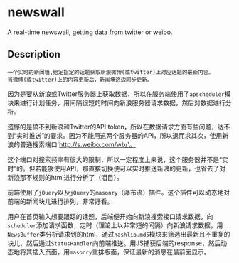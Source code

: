 # newswall
A real-time newswall, getting data from twitter or weibo.

## Description
```
一个实时的新闻墙,给定指定的话题获取新浪微博(或twitter)上对应话题的最新内容。
当微博(或twitter)上的内容更新后，新闻墙这边同步更新。
```

因为是要从新浪或Twitter服务器上获取数据，所以在服务端使用了`apscheduler`模块来进行计划任务，用间隔很短的时间向新浪服务器请求数据，然后对数据进行分析。

遗憾的是搞不到新浪和Twitter的API token，所以在数据请求方面有些问题，达不到“实时推送”的要求。因为不能用这两个服务器的API，所以退而求其次，使用新浪的普通搜索端口'http://s.weibo.com/wb/'。 

这个端口对搜索频率有很大的限制，所以一定程度上来说，这个服务器并不是“实时”的。但若能够使用API，那直接切换便可以实时推送新浪的更新，也省去了对新浪那不规则的html进行分析了（泪目）。

前端使用了`jQuery`以及`jQuery`的`masonry`（瀑布流）插件。这个插件可以动态地对前端的新闻块儿进行排列，非常好看。

用户在首页输入想要跟踪的话题，后端便开始向新浪搜索接口请求数据，向`scheduler`添加请求函数，定时（理论上以非常短的间隔）向新浪请求数据，用`NewsBuffer`类分析请求到的html，通过`hashlib.md5`模块来筛选出最新且不重复的块儿，然后通过`StatusHandler`向前端推送。用JS捕获后端的response，然后动态地将其插入页面，用`masonry`重排版面，保证最新的消息在最前面显示。
